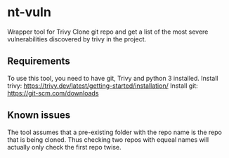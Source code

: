 # nt-vuln
Wrapper tool for Trivy
Clone git repo and get a list of the most severe vulnerabilities discovered by trivy in the project.

## Requirements
To use this tool, you need to have git, Trivy and python 3 installed.
Install trivy: https://trivy.dev/latest/getting-started/installation/
Install git: https://git-scm.com/downloads

## Known issues
The tool assumes that a pre-existing folder with the repo name is the repo that is being cloned.
Thus checking two repos with equeal names will actually only check the first repo twise.
